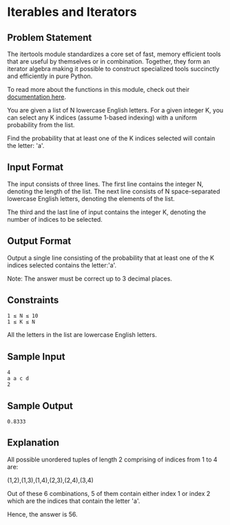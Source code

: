 # Iterables and Iterators

## Problem Statement

The itertools module standardizes a core set of fast, memory efficient tools that are useful by themselves or in combination. Together, they form an iterator algebra making it possible to construct specialized tools succinctly and efficiently in pure Python.

To read more about the functions in this module, check out their [documentation here](https://docs.python.org/2/library/itertools.html).

You are given a list of N lowercase English letters. For a given integer K, you can select any K indices (assume 1-based indexing) with a uniform probability from the list.

Find the probability that at least one of the K indices selected will contain the letter: 'a'.

## Input Format

The input consists of three lines. The first line contains the integer N, denoting the length of the list. The next line consists of N space-separated lowercase English letters, denoting the elements of the list.

The third and the last line of input contains the integer K, denoting the number of indices to be selected.

## Output Format

Output a single line consisting of the probability that at least one of the K indices selected contains the letter:'a'.

Note: The answer must be correct up to 3 decimal places.

## Constraints
```
1 ≤ N ≤ 10
1 ≤ K ≤ N
```
All the letters in the list are lowercase English letters.

## Sample Input
```
4
a a c d
2
```
## Sample Output
```
0.8333
```
## Explanation

All possible unordered tuples of length 2 comprising of indices from 1 to 4 are:

(1,2),(1,3),(1,4),(2,3),(2,4),(3,4)

Out of these 6 combinations, 5 of them contain either index 1 or index 2 which are the indices that contain the letter 'a'.

Hence, the answer is 56.
